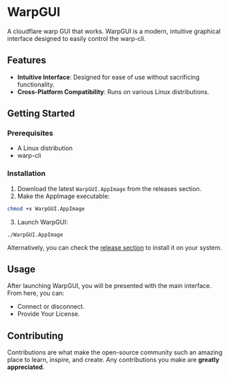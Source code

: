 # WarpGUI

A cloudflare warp GUI that works.
WarpGUI is a modern, intuitive graphical interface designed to easily control the warp-cli.

## Features

- **Intuitive Interface**: Designed for ease of use without sacrificing functionality.
- **Cross-Platform Compatibility**: Runs on various Linux distributions.

## Getting Started

### Prerequisites

- A Linux distribution
- warp-cli

### Installation

1. Download the latest `WarpGUI.AppImage` from the releases section.
2. Make the AppImage executable:

```bash
chmod +x WarpGUI.AppImage
```
3. Launch WarpGUI:
```
./WarpGUI.AppImage
```

Alternatively, you can check the [release section](https://github.com/theguy000/warp-gui/releases/tag/Publish) to install it on your system.

## Usage

After launching WarpGUI, you will be presented with the main interface. From here, you can:

- Connect or disconnect.
- Provide Your License.
  
## Contributing

Contributions are what make the open-source community such an amazing place to learn, inspire, and create. Any contributions you make are **greatly appreciated**.

